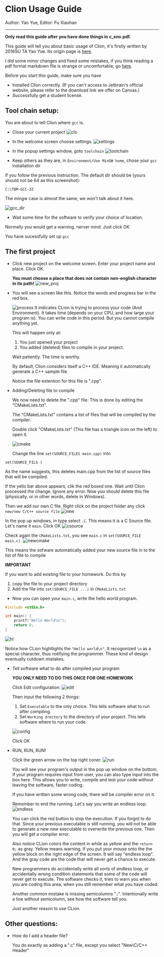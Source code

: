 # Clion Usage Guide

Author: Yao Yue, Editor: Fu Xiaohan
***

**Only read this guide after you have done things in c\_env.pdf.**

This guide will tell you about basic usage of Clion, it's firstly written by 2016SU TA Yao Yue. Its origin page is [here](https://github.com/tripack45/VG101_SU16-15/blob/master/FAQ/clion_guide/clion_guide.md).

I did some minor changes and fixed some mistakes, if you think reading a pdf format markdown file is strange or uncomfortable, go [here](https://github.com/Reapor-Yurnero/VG101-FA17/blob/master/docs/Clion_tutorial/clion_guide.md).

Before you start this guide, make sure you have 

* Installed Clion correctly. (If you can't access to Jetbrain's official website, please refer to the download link we offer on Canvas.)
* Successfully get a student license.

## Tool chain setup:

You are about to tell Clion where `gcc` is. 

* Close your current project 
![cls](close_project.png)

* In the welcome screen choose settings.
![settings](settings.png)

* In the popup settings window, goto `toolchain`
![toolchain](toolchain.png)

* Keep others as they are, in `Environment/Use MinGW home`, chose your `gcc` installation dir

If you follow the previous instruction. The default dir should be (yours should not be 64 as this screenshot):
```
C:\TDM-GCC-32
```
The mingw case is almost the same, we won't talk about it here.

![gcc_dir](gcc_dir.PNG)

* Wait some time for the software to verify your choice of location.

 Normally you would get a warning, nerver mind. Just click OK

You have sucessfully set up `gcc`

## The first project

* Click new project on the welcome screen. Enter your project name and place. Click OK. 

  **You must choose a place that does not contain non-english character in its path!**
![new_proj](new_proj.PNG)

* You will see a screen like this. Notice the words and progress bar in the red box.
  
  ![process](processing.png)
  It indicates CLion is trying to process your code (And Environment). It takes time (depends on your CPU,
  and how large your program is). You can write code in this period. But you cannot compile anything yet. 
  
  This will happen only at:

  1. You just opened your project
  2. You added (deleted) files to compile in your project.

  Wait patiently. The time is worthy. 

  By default, Clion considers itself a C++ IDE. Meaning it automatically generate a C++ sample file.

  Notice the file extention for this file is ".cpp".

* Adding/Deleting file to compile
  
  We now need to delete the ".cpp" file. This is done by editing the "CMakeLists.txt". 

  The "CMakeLists.txt" contains a list of files that will be compiled by the compiler. 

  Double click "CMakeLists.txt" (This file has a triangle icon on the left) to open it. 

  ![cmake](cmake.png)

  Change the line `set(SOURCE_FILES main.cpp)` into 
```
set(SOURCE_FILS )
```
  As the name suggests, this deletes main.cpp from the list of source files that will be compiled.

  If the yello bar above appears, clik the red boxed one. Wait until Clion processed the change.
  Ignore any error. Now you should delete this file (physically, or in other words, delete in Windows).

  Then we add our own C file. Right click on the project folder any click `new/new C/C++ source file`
  ![new](new.png)

  In the pop up windows, in type select `.C`. This means it is a C Source file. Let's name it `main`.  Click OK
  ![csource](csource.png)

  Check again the `CMakeLists.txt`, you see `main.c` in `set(SOURCE_FILE main.c)`. 
  ![newcmake](newcmake.png)

  This means the sofware automatically added your new source file in to the list of file to compile

  **IMPORTANT**

  If you want to add existing file to your homework. Do this by
  
  1. copy the file to your project directory
  2. Add the file into `set(SOURCE_FILE ...)` in `CMakeLists.txt`

* Now you can open your `main.c`, write the hello world program.

```c
#include <stdio.h>

int main() {
    printf("Hello World\n");
    return 0;
}
```

  ![hl](hw.png)
  
  Notice how CLion hightlights the `"Hello world\n"`. 
  It recogonized `\n` as a special character, thus notifying the programmer.
  These kind of design eventually cutdown mistakes.

* Tell software what to do after compiled your program

  **YOU ONLY NEED TO DO THIS ONCE FOR ONE HOMEWORK**
   
  Click Edit configuration:
  ![edit](edit_button.png)
 
  Then input the following 2 things:

  1. Set `Executable` to the only choice. This tells software what to run after compiling.
  2. Set `Working drectory` to the directory of your project. This tells software where to run your code.

  ![config](config.png)

  Click OK

* RUN, RUN, RUN!
  
  Click the green arrow on the top right coner.
  ![run](run.png)

  You will see your program's output in the pop up window on the bottom. 
  If your program requires input from user, you can also type input into the box here. This allows you
  to write, compile and test your code without leaving the software, faster coding.

  If you have written some wrong code, there will be compiler error on it.

  Remember to end the running. Let's say you write an endless loop.
  ![endless](endless.png)
  
  You can click the red button to stop the execution. If you forgot to do that. 
  Since your previous executable is still running, you will not be able to generate a new new
  executable to overwrite the previous one. Then you will get a compiler error.

  Also notice CLion colors the content in while as yellow and the `return 0;` as gray. Yellow means
  warning. If you put your mouse onto the the yellow block on the right edge of the screen. 
  It will say "endless loop". And the gray code are the code that will never get a chance to execute.

  New programmers do accidentally write all sorts of endless loop, or accidentally wrong condition
  statements that some of the code will never get to execute. The software checks it, tries to warn
  you when you are coding this area, when you still remember what you have coded.

  Another common mistake is missing semicolumns "`;`".
  Intentionally write a line without semicolumn, see how the software tell you.

  Just another reason to use CLion.

## Other questions:

* How do I add a header file?

  You do exactly as adding a ".c" file, except you select "New\C/C++ Header"


